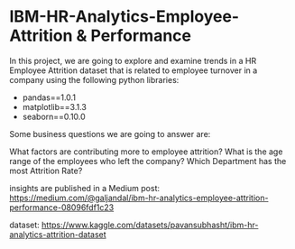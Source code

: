 # IBM-HR-Analytics-Employee-Attrition & Performance

In this project, we are going to explore and examine trends in a HR Employee Attrition dataset that is related to employee turnover in a company using the following python libraries:
- pandas==1.0.1
- matplotlib==3.1.3
- seaborn==0.10.0

Some business questions we are going to answer are:

What factors are contributing more to employee attrition?
What is the age range of the employees who left the company?
Which Department has the most Attrition Rate?

insights are published in a Medium post: https://medium.com/@galjandal/ibm-hr-analytics-employee-attrition-performance-08096fdf1c23


dataset: https://www.kaggle.com/datasets/pavansubhasht/ibm-hr-analytics-attrition-dataset

